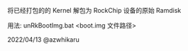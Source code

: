 将已经打包的的 Kernel 解包为 RockChip 设备的原始 Ramdisk

用法: 
unRkBootImg.bat <boot.img 文件路径>

2022/04/13 @azwhikaru
